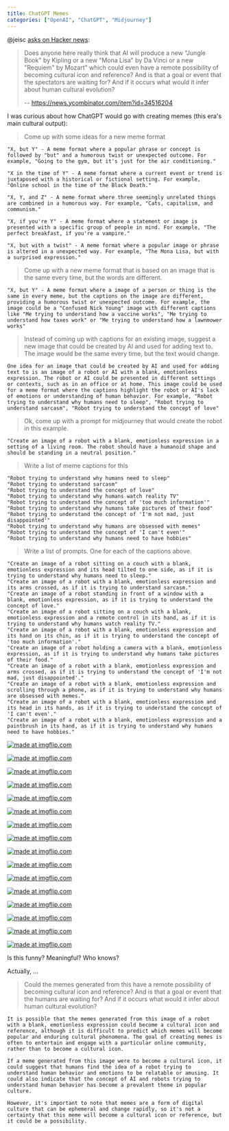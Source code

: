 ```yaml
---
title: ChatGPT Memes
categories: ["OpenAI", "ChatGPT", "Midjourney"]
---
```


<style>
  code {
    white-space : pre-wrap !important;
    word-break: break-word;
  }
</style>

@jeisc [asks on Hacker news](https://news.ycombinator.com/item?id=34516204):

> Does anyone here really think that AI will produce a new "Jungle Book" by Kipling or a new "Mona Lisa" by Da Vinci or a new "Requiem" by Mozart" which could even have a remote possibility of becoming cultural icon and reference? And is that a goal or event that the spectators are waiting for? And if it occurs what would it infer about human cultural evolution?
>
> -- <https://news.ycombinator.com/item?id=34516204>

I was curious about how ChatGPT would go with creating memes (this era's main cultural output):

> Come up with some ideas for a new meme format

    "X, but Y" - A meme format where a popular phrase or concept is followed by "but" and a humorous twist or unexpected outcome. For example, "Going to the gym, but it's just for the air conditioning."

    "X in the time of Y" - A meme format where a current event or trend is juxtaposed with a historical or fictional setting. For example, "Online school in the time of the Black Death."

    "X, Y, and Z" - A meme format where three seemingly unrelated things are combined in a humorous way. For example, "Cats, capitalism, and communism."

    "X, if you're Y" - A meme format where a statement or image is presented with a specific group of people in mind. For example, "The perfect breakfast, if you're a vampire."

    "X, but with a twist" - A meme format where a popular image or phrase is altered in a unexpected way. For example, "The Mona Lisa, but with a surprised expression."

> Come up with a new meme format that is based on an image that is the same every time, but the words are different.

    "X, but Y" - A meme format where a image of a person or thing is the same in every meme, but the captions on the image are different, providing a humorous twist or unexpected outcome. For example, the image could be a "Confused Nick Young" image with different captions like "Me trying to understand how a vaccine works", "Me trying to understand how taxes work" or "Me trying to understand how a lawnmower works"

> Instead of coming up with captions for an existing image, suggest a new image that could be created by AI and used for adding text to. The image would be the same every time, but the text would change.

    One idea for an image that could be created by AI and used for adding text to is an image of a robot or AI with a blank, emotionless expression. The robot or AI could be presented in different settings or contexts, such as in an office or at home. This image could be used for a meme format where the captions highlight the robot or AI's lack of emotions or understanding of human behavior. For example, "Robot trying to understand why humans need to sleep", "Robot trying to understand sarcasm", "Robot trying to understand the concept of love"

> Ok, come up with a prompt for midjourney that would create the robot in this example.

    "Create an image of a robot with a blank, emotionless expression in a setting of a living room. The robot should have a humanoid shape and should be standing in a neutral position."

> Write a list of meme captions for this

    "Robot trying to understand why humans need to sleep"
    "Robot trying to understand sarcasm"
    "Robot trying to understand the concept of love"
    "Robot trying to understand why humans watch reality TV"
    "Robot trying to understand the concept of 'too much information'"
    "Robot trying to understand why humans take pictures of their food"
    "Robot trying to understand the concept of 'I'm not mad, just disappointed'"
    "Robot trying to understand why humans are obsessed with memes"
    "Robot trying to understand the concept of 'I can't even'"
    "Robot trying to understand why humans need to have hobbies"

> Write a list of prompts. One for each of the captions above.

    "Create an image of a robot sitting on a couch with a blank, emotionless expression and its head tilted to one side, as if it is trying to understand why humans need to sleep."
    "Create an image of a robot with a blank, emotionless expression and its arms crossed, as if it is trying to understand sarcasm."
    "Create an image of a robot standing in front of a window with a blank, emotionless expression, as if it is trying to understand the concept of love."
    "Create an image of a robot sitting on a couch with a blank, emotionless expression and a remote control in its hand, as if it is trying to understand why humans watch reality TV."
    "Create an image of a robot with a blank, emotionless expression and its hand on its chin, as if it is trying to understand the concept of 'too much information'."
    "Create an image of a robot holding a camera with a blank, emotionless expression, as if it is trying to understand why humans take pictures of their food."
    "Create an image of a robot with a blank, emotionless expression and arms crossed, as if it is trying to understand the concept of 'I'm not mad, just disappointed'."
    "Create an image of a robot with a blank, emotionless expression and scrolling through a phone, as if it is trying to understand why humans are obsessed with memes."
    "Create an image of a robot with a blank, emotionless expression and its head in its hands, as if it is trying to understand the concept of 'I can't even'."
    "Create an image of a robot with a blank, emotionless expression and a paintbrush in its hand, as if it is trying to understand why humans need to have hobbies."

<a href="https://imgflip.com/i/78p5ia"><img src="https://i.imgflip.com/78p5ia.jpg" title="made at imgflip.com"/></a>

<a href="https://imgflip.com/i/78p5w0"><img src="https://i.imgflip.com/78p5w0.jpg" title="made at imgflip.com"/></a>

<a href="https://imgflip.com/i/78p5u9"><img src="https://i.imgflip.com/78p5u9.jpg" title="made at imgflip.com"/></a>

<a href="https://imgflip.com/i/78p5rl"><img src="https://i.imgflip.com/78p5rl.jpg" title="made at imgflip.com"/></a>

<a href="https://imgflip.com/i/78p686"><img src="https://i.imgflip.com/78p686.jpg" title="made at imgflip.com"/></a>

<a href="https://imgflip.com/i/78p66t"><img src="https://i.imgflip.com/78p66t.jpg" title="made at imgflip.com"/></a>

<a href="https://imgflip.com/i/78p63y"><img src="https://i.imgflip.com/78p63y.jpg" title="made at imgflip.com"/></a>

<a href="https://imgflip.com/i/78p93k"><img src="https://i.imgflip.com/78p93k.jpg" title="made at imgflip.com"/></a>

<a href="https://imgflip.com/i/78p9ga"><img src="https://i.imgflip.com/78p9ga.jpg" title="made at imgflip.com"/></a>

<a href="https://imgflip.com/i/78p9j4"><img src="https://i.imgflip.com/78p9j4.jpg" title="made at imgflip.com"/></a>

<a href="https://imgflip.com/i/78p9l6"><img src="https://i.imgflip.com/78p9l6.jpg" title="made at imgflip.com"/></a>

<a href="https://imgflip.com/i/78p9o2"><img src="https://i.imgflip.com/78p9o2.jpg" title="made at imgflip.com"/></a>

<a href="https://imgflip.com/i/78p9w8"><img src="https://i.imgflip.com/78p9w8.jpg" title="made at imgflip.com"/></a>

<a href="https://imgflip.com/i/78p9yd"><img src="https://i.imgflip.com/78p9yd.jpg" title="made at imgflip.com"/></a>

<a href="https://imgflip.com/i/78pa07"><img src="https://i.imgflip.com/78pa07.jpg" title="made at imgflip.com"/></a>

<a href="https://imgflip.com/i/78pa2a"><img src="https://i.imgflip.com/78pa2a.jpg" title="made at imgflip.com"/></a>

Is this funny? Meaningful? Who knows?

Actually, ...

> Could the memes generated from this have a remote possibility of becoming cultural icon and reference? And is that a goal or event that the humans are waiting for? And if it occurs what would it infer about human cultural evolution?

    It is possible that the memes generated from this image of a robot with a blank, emotionless expression could become a cultural icon and reference, although it is difficult to predict which memes will become popular and enduring cultural phenomena. The goal of creating memes is often to entertain and engage with a particular online community, rather than to become a cultural icon.

    If a meme generated from this image were to become a cultural icon, it could suggest that humans find the idea of a robot trying to understand human behavior and emotions to be relatable or amusing. It could also indicate that the concept of AI and robots trying to understand human behavior has become a prevalent theme in popular culture.

    However, it's important to note that memes are a form of digital culture that can be ephemeral and change rapidly, so it's not a certainty that this meme will become a cultural icon or reference, but it could be a possibility.
